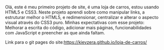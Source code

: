 Olá, este é meu primeiro projeto de site, é uma loja de carros, estou usando HTML5 e CSS3. 
Neste projeto aprendi sobre como manipular links, a estruturar melhor o HTML5, e redimensionar, centralizar e alterar o aspecto visual através do CSS3 puro.
Minhas expectativas com esse projeto: Melhorar a escrita do código, adicionar mais páginas, funcionabilidades com JavaScript e preencher as que ainda faltam.

Link para o git pages do site:https://kievzera.github.io/loja-de-carros/
